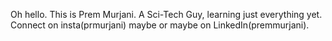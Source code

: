 Oh hello. This is Prem Murjani. A Sci-Tech Guy, learning just everything yet.
Connect on insta(prmurjani) maybe or maybe on LinkedIn(premmurjani).

<!---
premmurjani/premmurjani is a ✨ special ✨ repository because its `README.md` (this file) appears on your GitHub profile.
You can click the Preview link to take a look at your changes.
--->
